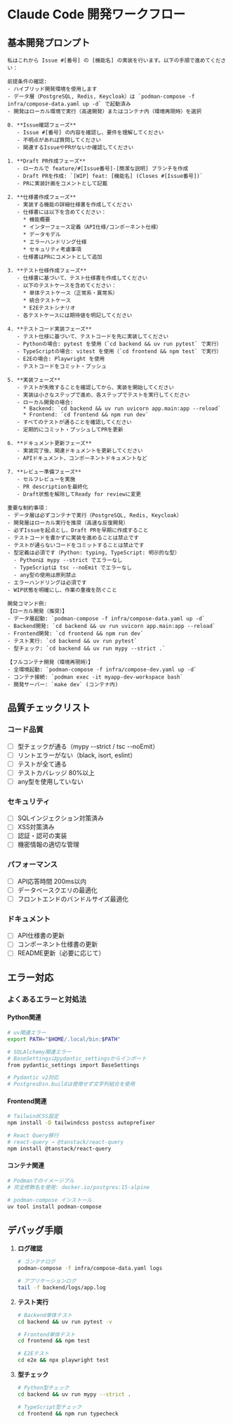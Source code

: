 # Claude Code 開発ワークフロー

## 基本開発プロンプト

```
私はこれから Issue #[番号] の [機能名] の実装を行います。以下の手順で進めてください：

前提条件の確認:
- ハイブリッド開発環境を使用します
- データ層（PostgreSQL, Redis, Keycloak）は `podman-compose -f infra/compose-data.yaml up -d` で起動済み
- 開発はローカル環境で実行（高速開発）またはコンテナ内（環境再現時）を選択

0. **Issue確認フェーズ**
   - Issue #[番号] の内容を確認し、要件を理解してください
   - 不明点があれば質問してください
   - 関連するIssueやPRがないか確認してください

1. **Draft PR作成フェーズ**
   - ローカルで feature/#[Issue番号]-[簡潔な説明] ブランチを作成
   - Draft PRを作成: `[WIP] feat: [機能名] (Closes #[Issue番号])`
   - PRに実装計画をコメントとして記載

2. **仕様書作成フェーズ**
   - 実装する機能の詳細仕様書を作成してください
   - 仕様書には以下を含めてください：
     * 機能概要
     * インターフェース定義（API仕様/コンポーネント仕様）
     * データモデル
     * エラーハンドリング仕様
     * セキュリティ考慮事項
   - 仕様書はPRにコメントとして追加

3. **テスト仕様作成フェーズ**
   - 仕様書に基づいて、テスト仕様書を作成してください
   - 以下のテストケースを含めてください：
     * 単体テストケース（正常系・異常系）
     * 統合テストケース
     * E2Eテストシナリオ
   - 各テストケースには期待値を明記してください

4. **テストコード実装フェーズ**
   - テスト仕様に基づいて、テストコードを先に実装してください
   - Pythonの場合: pytest を使用（`cd backend && uv run pytest` で実行）
   - TypeScriptの場合: vitest を使用（`cd frontend && npm test` で実行）
   - E2Eの場合: Playwright を使用
   - テストコードをコミット・プッシュ

5. **実装フェーズ**
   - テストが失敗することを確認してから、実装を開始してください
   - 実装は小さなステップで進め、各ステップでテストを実行してください
   - ローカル開発の場合:
     * Backend: `cd backend && uv run uvicorn app.main:app --reload`
     * Frontend: `cd frontend && npm run dev`
   - すべてのテストが通ることを確認してください
   - 定期的にコミット・プッシュしてPRを更新

6. **ドキュメント更新フェーズ**
   - 実装完了後、関連ドキュメントを更新してください
   - APIドキュメント、コンポーネントドキュメントなど

7. **レビュー準備フェーズ**
   - セルフレビューを実施
   - PR descriptionを最終化
   - Draft状態を解除してReady for reviewに変更

重要な制約事項：
- データ層は必ずコンテナで実行（PostgreSQL, Redis, Keycloak）
- 開発層はローカル実行を推奨（高速な反復開発）
- 必ずIssueを起点とし、Draft PRを早期に作成すること
- テストコードを書かずに実装を進めることは禁止です
- テストが通らないコードをコミットすることは禁止です
- 型定義は必須です（Python: typing, TypeScript: 明示的な型）
  - Pythonは mypy --strict でエラーなし
  - TypeScriptは tsc --noEmit でエラーなし
  - any型の使用は原則禁止
- エラーハンドリングは必須です
- WIP状態を明確にし、作業の重複を防ぐこと

開発コマンド例:
【ローカル開発（推奨）】
- データ層起動: `podman-compose -f infra/compose-data.yaml up -d`
- Backend開発: `cd backend && uv run uvicorn app.main:app --reload`
- Frontend開発: `cd frontend && npm run dev`
- テスト実行: `cd backend && uv run pytest`
- 型チェック: `cd backend && uv run mypy --strict .`

【フルコンテナ開発（環境再現時）】
- 全環境起動: `podman-compose -f infra/compose-dev.yaml up -d`
- コンテナ接続: `podman exec -it myapp-dev-workspace bash`
- 開発サーバー: `make dev` (コンテナ内)
```

## 品質チェックリスト

### コード品質
- [ ] 型チェックが通る（mypy --strict / tsc --noEmit）
- [ ] リントエラーがない（black, isort, eslint）
- [ ] テストが全て通る
- [ ] テストカバレッジ 80%以上
- [ ] any型を使用していない

### セキュリティ
- [ ] SQLインジェクション対策済み
- [ ] XSS対策済み
- [ ] 認証・認可の実装
- [ ] 機密情報の適切な管理

### パフォーマンス
- [ ] API応答時間 200ms以内
- [ ] データベースクエリの最適化
- [ ] フロントエンドのバンドルサイズ最適化

### ドキュメント
- [ ] API仕様書の更新
- [ ] コンポーネント仕様書の更新
- [ ] README更新（必要に応じて）

## エラー対応

### よくあるエラーと対処法

#### Python関連
```bash
# uv関連エラー
export PATH="$HOME/.local/bin:$PATH"

# SQLAlchemy関連エラー
# BaseSettingsはpydantic_settingsからインポート
from pydantic_settings import BaseSettings

# Pydantic v2対応
# PostgresDsn.buildは使用せず文字列結合を使用
```

#### Frontend関連
```bash
# TailwindCSS設定
npm install -D tailwindcss postcss autoprefixer

# React Query移行
# react-query → @tanstack/react-query
npm install @tanstack/react-query
```

#### コンテナ関連
```bash
# Podmanでのイメージプル
# 完全修飾名を使用: docker.io/postgres:15-alpine

# podman-compose インストール
uv tool install podman-compose
```

## デバッグ手順

1. **ログ確認**
   ```bash
   # コンテナログ
   podman-compose -f infra/compose-data.yaml logs

   # アプリケーションログ
   tail -f backend/logs/app.log
   ```

2. **テスト実行**
   ```bash
   # Backend単体テスト
   cd backend && uv run pytest -v

   # Frontend単体テスト
   cd frontend && npm test

   # E2Eテスト
   cd e2e && npx playwright test
   ```

3. **型チェック**
   ```bash
   # Python型チェック
   cd backend && uv run mypy --strict .

   # TypeScript型チェック
   cd frontend && npm run typecheck
   ```